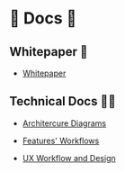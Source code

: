 # 📖 Docs 📖

## Whitepaper 📜

- [Whitepaper](./whitepaper.md)

## Technical Docs 🧑‍💻

- [Architercure Diagrams](./architechture.md)

- [Features' Workflows](./backend-workflows/)

- [UX Workflow and Design](./ux-workflows/)
